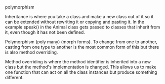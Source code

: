 polymorphism 

Inheritance is where you take a class and make a new class out of it so it can be extended without rewriting it or copying and pasting it. In the example speak() in the Animal class gets passed to classes that inherit from it, even though it has not been defined.
 
 Polymorphism (poly many) (morph forms). To change from one to another, casting from one type to another is the most common form of this but there is also method overriding. 
 
 Method overriding is where the method identifier is inherited into a new class but the method's implementation is changed. This allows us to make one function that can act on all the class instances but produce something different.